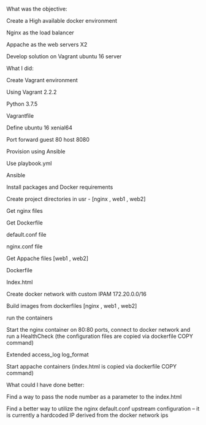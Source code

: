 What was the objective: 

 

Create a High available docker environment 

Nginx as the load balancer  

Appache as the web servers X2 

 

Develop solution on Vagrant ubuntu 16 server 

 

What I did: 

Create Vagrant environment  

Using Vagrant 2.2.2 

Python 3.7.5 

 

Vagrantfile 

Define ubuntu 16 xenial64 

Port forward guest 80 host 8080  

Provision using Ansible  

Use playbook.yml 

 

Ansible 

Install packages and Docker requirements  

Create project directories in usr - [nginx , web1 , web2] 

 

Get nginx files  

Get Dockerfile 

default.conf file 

nginx.conf file 

 

Get Appache files [web1 , web2] 

Dockerfile 

Index.html 

 

Create docker network with custom IPAM 172.20.0.0/16 

Build images from dockerfiles [nginx , web1 , web2] 

 

run the containers  

Start the nginx container on 80:80 ports, connect to docker network and run a HealthCheck (the configuration files are copied via dockerfile COPY command) 

Extended access_log log_format 

 

Start appache containers (index.html is copied via dockerfile COPY command) 

 

 

 

What could I have done better: 

Find a way to pass the node number as a parameter to the index.html 

Find a better way to utilize the nginx default.conf upstream configuration – it is currently a hardcoded IP derived from the docker network ips  



